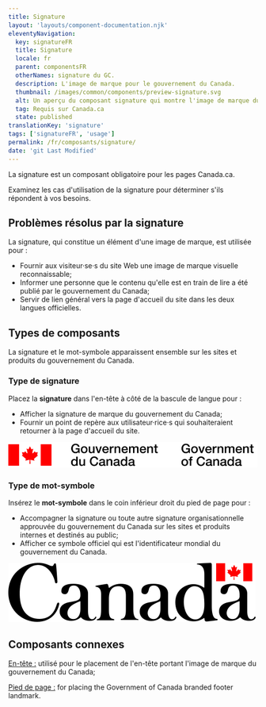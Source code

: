 ```yaml
---
title: Signature
layout: 'layouts/component-documentation.njk'
eleventyNavigation:
  key: signatureFR
  title: Signature
  locale: fr
  parent: componentsFR
  otherNames: signature du GC.
  description: L'image de marque pour le gouvernement du Canada.
  thumbnail: /images/common/components/preview-signature.svg
  alt: Un aperçu du composant signature qui montre l'image de marque du gouvernement fédéral incluant le drapeau du Canada suivi de boîtes de texte représentants le texte en anglais et en français.
  tag: Requis sur Canada.ca
  state: published
translationKey: 'signature'
tags: ['signatureFR', 'usage']
permalink: /fr/composants/signature/
date: 'git Last Modified'
---
```

La signature est un composant obligatoire pour les pages Canada.ca.

Examinez les cas d'utilisation de la signature pour déterminer s'ils répondent à vos besoins.

## Problèmes résolus par la signature

La signature, qui constitue un élément d'une image de marque, est utilisée pour :

- Fournir aux visiteur·se·s du site Web une image de marque visuelle reconnaissable;
- Informer une personne que le contenu qu'elle est en train de lire a été publié par le gouvernement du Canada;
- Servir de lien général vers la page d'accueil du site dans les deux langues officielles.

## Types de composants

La signature et le mot-symbole apparaissent ensemble sur les sites et produits du gouvernement du Canada.

### Type de signature

Placez la **signature** dans l'en-tête à côté de la bascule de langue pour :

- Afficher la signature de marque du gouvernement du Canada;
- Fournir un point de repère aux utilisateur·rice·s qui souhaiteraient retourner à la page d'accueil du site.

<img class="b-sm b-default mt-300 mb-75 p-300" src="/images/fr/components/example/example-signature-signature-type-fr.svg" alt="La signature du gouvernement du Canada. La signature comprend l'unifolié rouge, suivi par le texte « Gouvernement du Canada / Government of Canada »" />

### Type de mot-symbole

Insérez le **mot-symbole** dans le coin inférieur droit du pied de page pour :

- Accompagner la signature ou toute autre signature organisationnelle approuvée du gouvernement du Canada sur les sites et produits internes et destinés au public;
- Afficher ce symbole officiel qui est l'identificateur mondial du gouvernement du Canada.

<img class="b-sm b-default mt-300 mb-225 p-300" src="/images/fr/components/example/example-signature-wordmark-type-fr.svg" alt="Le mot-symbole « Canada ». Le mot-symbole comprend le mot « Canada » avec l'unifolié rouge juste au-dessus de la dernière lettre « a »." />

<article class="bg-full-width bg-primary text-light pt-600 pb-300 my-600">
  <h2 class="mt-0 mb-300">Composants connexes</h2>

<a href="{{ links.header }}" class="link-light">En-tête :</a> utilisé pour le placement de l'en-tête portant l'image de marque du gouvernement du Canada;

<a href="{{ links.footer }}" class="link-light">Pied de page :</a> for placing the Government of Canada branded footer landmark.

</article>
